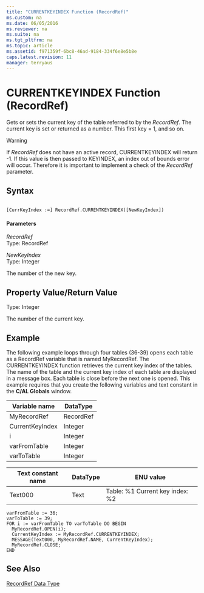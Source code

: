 ```yaml
---
title: "CURRENTKEYINDEX Function (RecordRef)"
ms.custom: na
ms.date: 06/05/2016
ms.reviewer: na
ms.suite: na
ms.tgt_pltfrm: na
ms.topic: article
ms.assetid: f971359f-6bc8-46ad-9184-334f6e8e5b8e
caps.latest.revision: 11
manager: terryaus
---
```

# CURRENTKEYINDEX Function (RecordRef)
Gets or sets the current key of the table referred to by the *RecordRef*. The current key is set or returned as a number. This first key \= 1, and so on.  
  
> [!WARNING]  
>  If *RecordRef* does not have an active record, CURRENTKEYINDEX will return \-1. If this value is then passed to KEYINDEX, an index out of bounds error will occur. Therefore it is important to implement a check of the *RecordRef* parameter.  
  
## Syntax  
  
```  
  
[CurrKeyIndex :=] RecordRef.CURRENTKEYINDEX([NewKeyIndex])  
```  
  
#### Parameters  
 *RecordRef*  
 Type: RecordRef  
  
 *NewKeyIndex*  
 Type: Integer  
  
 The number of the new key.  
  
## Property Value\/Return Value  
 Type: Integer  
  
 The number of the current key.  
  
## Example  
 The following example loops through four tables \(36\-39\) opens each table as a RecordRef variable that is named MyRecordRef. The CURRENTKEYINDEX function retrieves the current key index of the tables. The name of the table and the current key index of each table are displayed in a message box. Each table is close before the next one is opened. This example requires that you create the following variables and text constant in the **C\/AL Globals** window.  
  
|Variable name|DataType|  
|-------------------|--------------|  
|MyRecordRef|RecordRef|  
|CurrentKeyIndex|Integer|  
|i|Integer|  
|varFromTable|Integer|  
|varToTable|Integer|  
  
|Text constant name|DataType|ENU value|  
|------------------------|--------------|---------------|  
|Text000|Text|Table: %1  Current key index: %2|  
  
```  
varFromTable := 36;  
varToTable := 39;  
FOR i := varFromTable TO varToTable DO BEGIN  
  MyRecordRef.OPEN(i);  
  CurrentKeyIndex := MyRecordRef.CURRENTKEYINDEX;  
  MESSAGE(Text000, MyRecordRef.NAME, CurrentKeyIndex);  
  MyRecordRef.CLOSE;  
END  
```  
  
## See Also  
 [RecordRef Data Type](../dynamics-nav/RecordRef-Data-Type.md)